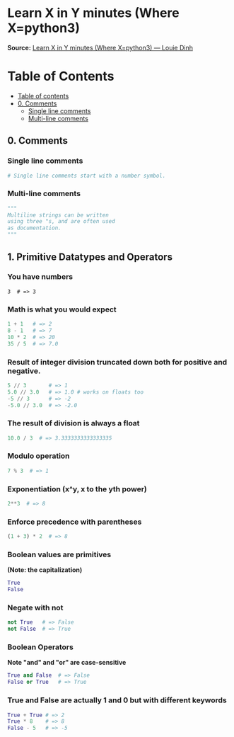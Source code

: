 # Learn X in Y minutes (Where X=python3)
**Source:** [Learn X in Y minutes (Where X=python3) — Louie Dinh](https://learnxinyminutes.com/docs/python3/)


Table of Contents
=================
<!--ts-->
 * [Table of contents](#table-of-contents)
 * [0. Comments](#0-comments)
    * [Single line comments](#single-line-comments)
    * [Multi-line comments](#multi-line-comments)
<!--te-->

## 0. Comments
### Single line comments
```python
# Single line comments start with a number symbol.
```
### Multi-line comments
```python
""" 
Multiline strings can be written
using three "s, and are often used
as documentation.
"""
```
## 1. Primitive Datatypes and Operators
### You have numbers
```
3  # => 3
```
### Math is what you would expect
```python
1 + 1   # => 2
8 - 1   # => 7
10 * 2  # => 20
35 / 5  # => 7.0
```
### Result of integer division truncated down both for positive and negative.
```python
5 // 3       # => 1
5.0 // 3.0   # => 1.0 # works on floats too
-5 // 3      # => -2
-5.0 // 3.0  # => -2.0
```
### The result of division is always a float
```python
10.0 / 3  # => 3.3333333333333335
```
### Modulo operation
```python
7 % 3  # => 1
```
### Exponentiation (x^y, x to the yth power)
```python
2**3  # => 8
```
### Enforce precedence with parentheses
```python
(1 + 3) * 2  # => 8
```
### Boolean values are primitives 
**(Note: the capitalization)**
```python
True
False
```
### Negate with not
```python
not True   # => False
not False  # => True
```
### Boolean Operators
**Note "and" and "or" are case-sensitive**
```python
True and False  # => False
False or True   # => True
```
### True and False are actually 1 and 0 but with different keywords
```python
True + True # => 2
True * 8    # => 8
False - 5   # => -5
```
